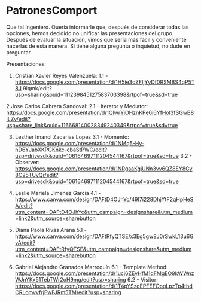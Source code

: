 # PatronesComport
Que tal Ingeniero. Quería informarle que, después de considerar todas las opciones, hemos decidido no unificar las presentaciones del grupo. Después de evaluar la situación, vimos que sería más fácil y conveniente hacerlas de esta manera.
Si tiene alguna pregunta o inquietud, no dude en preguntar.

Presentaciones:
1. Cristian Xavier Reyes Valenzuela: 1.1 - https://docs.google.com/presentation/d/1H5ie3oZFIjYyDf0RSMBS4qP5T8J
9iqmk/edit?usp=sharing&ouid=111239845127583703398&rtpof=true&sd=true

2.Jose Carlos Cabrera Sandoval: 2.1 - Iterator y Mediator: https://docs.google.com/presentation/d/1QlwrYiOHznKPe6i6YfHoI3fSGwB8ILZv/edit?usp=share_link&ouid=116668140028349240349&rtpof=true&sd=true

3. Lesther Imanol Zacarias Lopez 
3.1 - Momento: https://docs.google.com/presentation/d/1NMq5-Hy-nD6YJabXKPGKnkc-cbaStPWC/edit?usp=drivesdk&ouid=106164697111204544167&rtpof=true&sd=true
3.2 - Observer: https://docs.google.com/presentation/d/1NRgaaKgjUNn3vv6QZ8EY8Cy8C25TUyQr/edit?usp=drivesdk&ouid=106164697111204544167&rtpof=true&sd=true

4. Leslie Mariela Jimenez Garcia 
4.1 - https://www.canva.com/design/DAFtD4OJhYc/49I7i228DhjYtF2qHpHeSA/edit?utm_content=DAFtD4OJhYc&utm_campaign=designshare&utm_medium=link2&utm_source=sharebutton

5. Diana Paola Rivas Arana
5.1 - https://www.canva.com/design/DAFtRfyQTSE/x3Eg5gw8J0rSwkL13u6GvA/edit?utm_content=DAFtRfyQTSE&utm_campaign=designshare&utm_medium=link2&utm_source=sharebutton

6. Gabriel Alejandro Granados Marroquín 
6.1 - Template Method: https://docs.google.com/presentation/d/1ucj6ZEyHfM1qFMgEO9kWWnzWJnYKx51TebTWr2oH9mg/edit?usp=sharing
6.2 - Visitor: https://docs.google.com/presentation/d/1T4pYSzoEPFEFOoqLpzTp4thdCRLomvvfrjFwFJRm5TM/edit?usp=sharing

